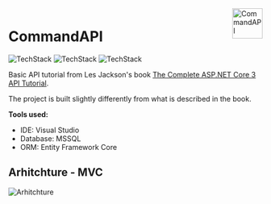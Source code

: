 <a href="#">
    <img src="https://i.imgur.com/f6Xdb0s.png" alt="CommandAPI" title="CommandAPI" align="right" height="60" />
</a>

# CommandAPI
![TechStack](https://img.shields.io/badge/C%23-ASP.NET%20Core%20API-yellowgreen)
![TechStack](https://img.shields.io/badge/C%23-Entity%20Framework%20Core-red)
![TechStack](https://img.shields.io/badge/SQL-MSSQL-green)

Basic API tutorial from Les Jackson's book [The Complete ASP.NET Core 3 API Tutorial](https://www.springerprofessional.de/en/introduction/18420678?fulltextView=true). 

The project is built slightly differently from what is described in the book. 

**Tools used:**

* IDE: Visual Studio
* Database: MSSQL
* ORM: Entity Framework Core

## Arhitchture - MVC
![Arhitchture](https://i.imgur.com/DuRMVRg.png)

